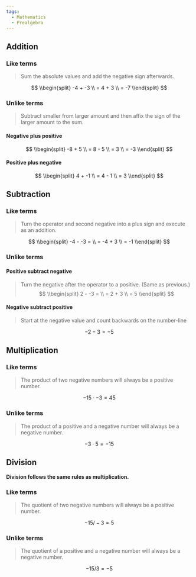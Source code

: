 ```yaml
---
tags:
  - Mathematics
  - Prealgebra
---
```


## Addition

### Like terms

 > 
 > Sum the absolute values and add the negative sign afterwards.

$$ 
\\begin{split} 
-4 + -3
\\ = 4 + 3 
\\ = -7
\\end{split} 
$$

### Unlike terms

 > 
 > Subtract smaller from larger amount and then affix the sign of the larger amount to the sum. 

#### Negative plus positive

$$ 
\\begin{split} 
-8 + 5
\\ = 8 - 5 
\\ = 3 
\\ = -3
\\end{split} 
$$

#### Positive plus negative

$$ 
\\begin{split} 
4 + -1
\\ = 4 - 1
\\ = 3 
\\end{split} 
$$

## Subtraction

### Like terms

 > 
 > Turn the operator and second negative into a plus sign and execute as an addition.

$$ 
\\begin{split} 
-4 - -3 = 
\\ = -4 + 3
\\ = -1
\\end{split} 
$$

### Unlike terms

#### Positive subtract negative

 > 
 > Turn the negative after the operator to a positive. (Same as previous.)
 > $$ 
 > \\begin{split} 
 > 2 - -3 = 
 > \\ = 2 + 3
 > \\ = 5
 > \\end{split} 
 > $$

#### Negative subtract positive

 > 
 > Start at the negative value and count backwards on the number-line

$$ 
-2 - 3 = -5 
$$

## Multiplication

### Like terms

 > 
 > The product of two negative numbers will always be a positive number.

$$ 
-15 \cdot -3 = 45
$$

### Unlike terms

 > 
 > The product of a positive and a negative number will always be a negative number.

$$ 
-3 \cdot 5 = -15
$$

## Division

**Division follows the same rules as multiplication.**

### Like terms

 > 
 > The quotient of two negative numbers will always be a positive number.

$$ 
-15 / -3 = 5
$$

### Unlike terms

 > 
 > The quotient of a positive and a negative number will always be a negative number.

$$ 
-15 / 3 = -5
$$
